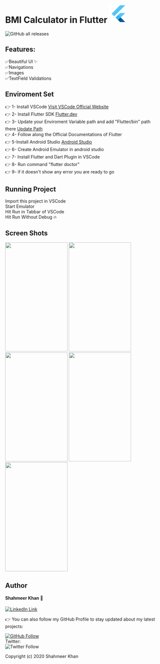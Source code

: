 # BMI Calculator in Flutter <img src="https://raw.githubusercontent.com/github/explore/80688e429a7d4ef2fca1e82350fe8e3517d3494d/topics/flutter/flutter.png" height ='60' width='60' />  

![GitHub all releases](https://img.shields.io/github/downloads/meer-khan/BMI-Calculator-Using-Flutter/total?color=%23546fa8&label=Downloads&logo=Github&style=flat-square)

## Features:  
:white_check_mark:Beautiful UI :sparkles:   
:white_check_mark:Navigations  
:white_check_mark:Images  
:white_check_mark:TextField Validations  


## Enviroment Set
 :point_right: 1- Install VSCode <a href="https://code.visualstudio.com/">Visit VSCode Official Website</a>  
 :point_right: 2- Install Flutter SDK <a href="https://flutter.dev/docs/get-started/install/"> Flutter.dev </a>  
 :point_right: 3- Update your Enviroment Variable path and add "Flutter/bin" path there <a href="https://flutter.dev/docs/get-started/install/windows" >Update Path </a>  
 :point_right: 4- Follow along the Official Documentations of Flutter   
 :point_right: 5-Install Android Studio <a href="https://developer.android.com/studio?gclid=CjwKCAiAl4WABhAJEiwATUnEF7VfRw5VwhkboH8PgowbyMdi76jS-2mBOPvCY6gaXTsOPERWCesSWhoCroMQAvD_BwE&gclsrc=aw.ds" > Android Studio </a>   
 :point_right: 6- Create Android Emulator in android studio    
 :point_right: 7- Install Flutter and Dart Plugin in VSCode   
 :point_right: 8- Run command "flutter doctor"   
 :point_right: 9- if it doesn't show any error you are ready to go   
 
 ## Running Project  
  Import this project in VSCode  
  Start Emulator  
  Hit Run in Tabbar of VSCode    
  Hit Run Without Debug :fire:    
  
 ## Screen Shots 
  <img src="https://user-images.githubusercontent.com/40295656/105573009-682c6580-5d7c-11eb-971d-2032b3476cd5.png" height = '350' width='200'/> 
   <img src="https://user-images.githubusercontent.com/40295656/105573011-695d9280-5d7c-11eb-8887-04173088d840.png" height = '350' width='200'/>
  <img src="https://user-images.githubusercontent.com/40295656/105573013-6a8ebf80-5d7c-11eb-8864-228d957b1721.png" height = '350' width='200'/>
   <img src="https://user-images.githubusercontent.com/40295656/105573015-6b275600-5d7c-11eb-8596-441183ed5b6f.png" height = '350' width='200'/>
   <img src="https://user-images.githubusercontent.com/40295656/105573007-6662a200-5d7c-11eb-9abc-1131e6a2e937.png" height = '350' width='200'/>  
   
  
  
  ## Author

#### Shahmeer Khan 🧑
[![LinkedIn Link](https://img.shields.io/badge/Connect-Shahmeer-blue.svg?logo=linkedin&longCache=true&style=social&label=Connect
)](https://www.linkedin.com/in/meer-khan)

👉 You can also follow my GitHub Profile to stay updated about my latest projects:

[![GitHub Follow](https://img.shields.io/badge/Connect-Shahmeer-blue.svg?logo=Github&longCache=true&style=social&label=Follow)](https://github.com/meer-khan)  
Twitter:  
![Twitter Follow](https://img.shields.io/twitter/follow/meerkhandev?style=social)

Copyright (c) 2020 Shahmeer Khan



